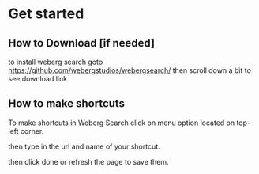 # Get started
## How to Download [if needed]
to install weberg search goto https://github.com/webergstudios/webergsearch/ then scroll down a bit to see download link
## How to make shortcuts
To make shortcuts in Weberg Search click on menu option located on top-left corner.

then type in the url and name of your shortcut.

then click done or refresh the page to save them.
